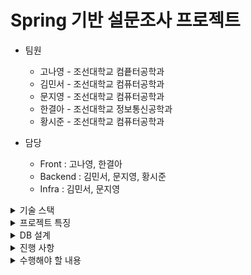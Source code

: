 # Spring 기반 설문조사 프로젝트
- 팀원
  - 고나영 - 조선대학교 컴픁터공학과
  - 김민서 - 조선대학교 컴퓨터공학과
  - 문지영 - 조선대학교 컴퓨터공학과 
  - 한결아 - 조선대학교 정보통신공학과
  - 황시준 - 조선대학교 컴퓨터공학과

- 담당
  - Front : 고나영, 한결아 
  - Backend : 김민서, 문지영, 황시준
  - Infra : 김민서, 문지영

<details>

<summary> 기술 스택 </summary>

- Spring Boot
- JPA
- REST API
- HATEOS

</details>

<details>
<summary> 프로젝트 특징 </summary>
  
- 객체지향 원칙을 지키기 위해 노력했습니다.
- 클린코드 아키텍처를 지향합니다.
</details>
<details>
  <summary>
  DB 설계
</summary>
현재까지 해당 DB를 가지고 프로젝트를 진행했습니다.

![img.png](img.png)
</details>

<details>
<summary> 진행 사항 </summary>

- 설문 제출 기능
- 설문 불러오는 기능  
- 테스트 코드 작성 완료

요청 확인

- 설문 제출하기(POST) (http://localhost:9100/v1/api/survey/submit)
   ![img_2.png](img_2.png)  
    
- 설문 불러오기(GET)  (http://localhost:9100/v1/api/survey/result/1)
![img_1.png](img_1.png)

</details>

<details>

<summary> 수행해야 할 내용 </summary>

- CI/CD 파이프라인 적용
- AsciiDoc 기반의 테스트코드 작성 및 문서화
- 추가 기능 구현(설문 삭제, 수정, 중복 설문 불가 로직 구현 등..)
- 회원 기능 결합
- DB 추가 설계
- 에러 핸들링
- 배포

</details>